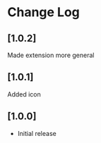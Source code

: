 # Change Log

## [1.0.2]

Made extension more general

## [1.0.1]

Added icon

## [1.0.0]

- Initial release

